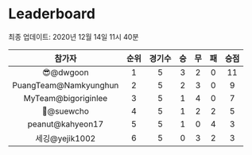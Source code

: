 # Leaderboard
최종 업데이트: 2020년 12월 14일 11시 40분




| 참가자 | 순위 | 경기수 | 승 | 무 | 패 | 승점 |
|:---:|:---:|:---:|:---:|:---:|:---:|:---:|
| 😎@dwgoon | 1 | 5 | 3 | 2 | 0 | 11 |
| PuangTeam@Namkyunghun | 2 | 5 | 2 | 3 | 0 | 9 |
| MyTeam@bigoriginlee | 3 | 5 | 1 | 4 | 0 | 7 |
| 🦗@suewcho | 4 | 5 | 1 | 2 | 2 | 5 |
| peanut@kahyeon17 | 5 | 5 | 1 | 0 | 4 | 3 |
| 세깅@yejik1002 | 6 | 5 | 0 | 3 | 2 | 3 |